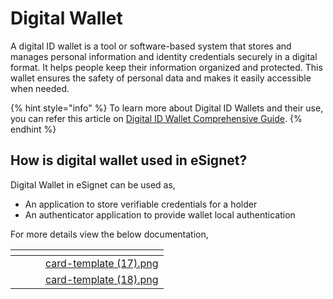 # Digital Wallet

A digital ID wallet is a tool or software-based system that stores and manages personal information and identity credentials securely in a digital format. It helps people keep their information organized and protected. This wallet ensures the safety of personal data and makes it easily accessible when needed.

{% hint style="info" %}
To learn more about Digital ID Wallets and their use, you can refer this article on [Digital ID Wallet Comprehensive Guide](https://www.identity.com/digital-id-wallet-comprehensive-guide/).
{% endhint %}

## How is digital wallet used in eSignet?

Digital Wallet in eSignet can be used as,

* An application to store verifiable credentials for a holder
* An authenticator application to provide wallet local authentication

For more details view the below documentation,

<table data-card-size="large" data-view="cards"><thead><tr><th></th><th data-hidden></th><th data-hidden></th><th data-hidden data-card-cover data-type="files"></th></tr></thead><tbody><tr><td></td><td></td><td></td><td><a href="../../.gitbook/assets/card-template (17).png">card-template (17).png</a></td></tr><tr><td></td><td></td><td></td><td><a href="../../.gitbook/assets/card-template (18).png">card-template (18).png</a></td></tr></tbody></table>
